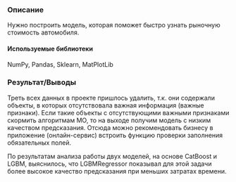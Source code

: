 ### Описание
Нужно построить модель, которая поможет быстро узнать рыночную стоимость автомобиля.

#### Используемые библиотеки
NumPy, Pandas, Sklearn, MatPlotLib

### Результат/Выводы

Треть всех данных в проекте пришлось удалить, т.к. они содержали объекты, в которых отсутствовала важная информация (важные признаки). Если такие объекты с отсутствующими важными признаками скормить алгоритмам МО, то на выходе получим модель с низким качеством предсказания. Отсюда можно рекомендовать бизнесу в приложение (онлайн-сервис) встроить функцию проверки заполнения обязательных полей.

По результатам анализа работы двух моделей, на основе CatBoost и LGBM, выяснилось, что LGBMRegressor показывал для этой задачи более высокое качество предсказания при меньших затратах времени.

